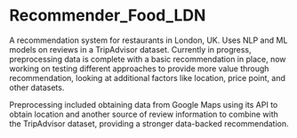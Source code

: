 # Recommender_Food_LDN
A recommendation system for restaurants in London, UK. Uses NLP and ML models on reviews in a TripAdvisor dataset. Currently in progress, preprocessing data is complete with a basic recommendation in place, now working on testing different approaches to provide more value through recommendation, looking at additional factors like location, price point, and other datasets.

Preprocessing included obtaining data from Google Maps using its API to obtain location and another source of review information to combine with the TripAdvisor dataset, providing a stronger data-backed recommendation.
